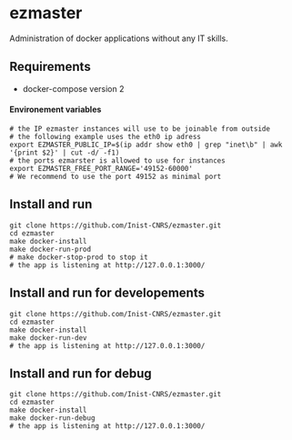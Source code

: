 # ezmaster

Administration of docker applications without any IT skills.

## Requirements

- docker-compose version 2

#### Environement variables

```shell
# the IP ezmaster instances will use to be joinable from outside
# the following example uses the eth0 ip adress
export EZMASTER_PUBLIC_IP=$(ip addr show eth0 | grep "inet\b" | awk '{print $2}' | cut -d/ -f1)
# the ports ezmarster is allowed to use for instances
export EZMASTER_FREE_PORT_RANGE='49152-60000'
# We recommend to use the port 49152 as minimal port
```


## Install and run

```shell
git clone https://github.com/Inist-CNRS/ezmaster.git
cd ezmaster
make docker-install
make docker-run-prod
# make docker-stop-prod to stop it
# the app is listening at http://127.0.0.1:3000/
```


## Install and run for developements

```shell
git clone https://github.com/Inist-CNRS/ezmaster.git
cd ezmaster
make docker-install
make docker-run-dev
# the app is listening at http://127.0.0.1:3000/
```

## Install and run for debug
```shell
git clone https://github.com/Inist-CNRS/ezmaster.git
cd ezmaster
make docker-install
make docker-run-debug
# the app is listening at http://127.0.0.1:3000/
```


